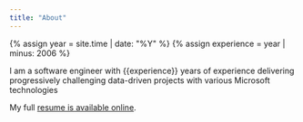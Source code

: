 ```yaml
---
title: "About"
---
```


{% assign year = site.time | date: "%Y" %}
{% assign experience = year | minus: 2006 %}

I am a software engineer with {{experience}} years of experience delivering progressively challenging data-driven projects with various Microsoft technologies

My full [resume is available online](http://jquintus.azurewebsites.net/).
